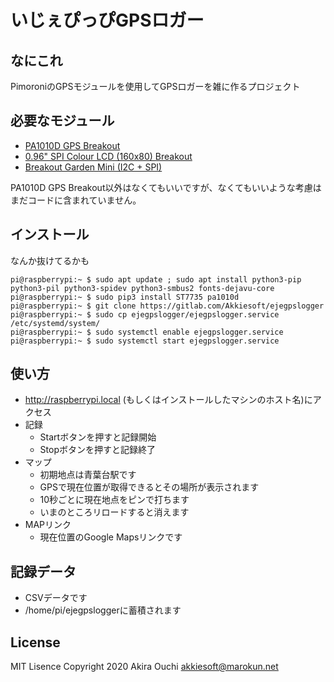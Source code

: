 # いじぇぴっぴGPSロガー

## なにこれ

PimoroniのGPSモジュールを使用してGPSロガーを雑に作るプロジェクト

## 必要なモジュール

* [PA1010D GPS Breakout](https://shop.pimoroni.com/products/pa1010d-gps-breakout)
* [0.96" SPI Colour LCD (160x80) Breakout](https://shop.pimoroni.com/products/0-96-spi-colour-lcd-160x80-breakout)
* [Breakout Garden Mini (I2C + SPI)](https://shop.pimoroni.com/products/breakout-garden-mini-i2c-spi)

PA1010D GPS Breakout以外はなくてもいいですが、なくてもいいような考慮はまだコードに含まれていません。

## インストール

なんか抜けてるかも

```
pi@raspberrypi:~ $ sudo apt update ; sudo apt install python3-pip python3-pil python3-spidev python3-smbus2 fonts-dejavu-core
pi@raspberrypi:~ $ sudo pip3 install ST7735 pa1010d
pi@raspberrypi:~ $ git clone https://gitlab.com/Akkiesoft/ejegpslogger
pi@raspberrypi:~ $ sudo cp ejegpslogger/ejegpslogger.service /etc/systemd/system/
pi@raspberrypi:~ $ sudo systemctl enable ejegpslogger.service
pi@raspberrypi:~ $ sudo systemctl start ejegpslogger.service
```

## 使い方

* http://raspberrypi.local (もしくはインストールしたマシンのホスト名)にアクセス
* 記録
    * Startボタンを押すと記録開始
    * Stopボタンを押すと記録終了
* マップ
    * 初期地点は青葉台駅です
    * GPSで現在位置が取得できるとその場所が表示されます
    * 10秒ごとに現在地点をピンで打ちます
    * いまのところリロードすると消えます
* MAPリンク
    * 現在位置のGoogle Mapsリンクです

## 記録データ

* CSVデータです
* /home/pi/ejegpsloggerに蓄積されます

## License

MIT Lisence
Copyright 2020 Akira Ouchi <akkiesoft@marokun.net>
